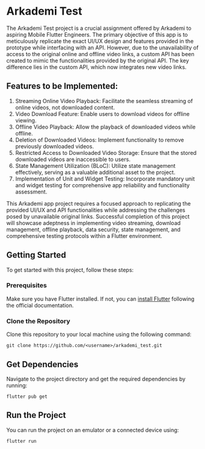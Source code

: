 # Arkademi Test

The Arkademi Test project is a crucial assignment offered by Arkademi to aspiring Mobile Flutter Engineers. The primary objective of this app is to meticulously replicate the exact UI/UX design and features provided in the prototype while interfacing with an API. However, due to the unavailability of access to the original online and offline video links, a custom API has been created to mimic the functionalities provided by the original API. The key difference lies in the custom API, which now integrates new video links.

## Features to be Implemented:
1. Streaming Online Video Playback: Facilitate the seamless streaming of online videos, not downloaded content.
2. Video Download Feature: Enable users to download videos for offline viewing.
3. Offline Video Playback: Allow the playback of downloaded videos while offline.
4. Deletion of Downloaded Videos: Implement functionality to remove previously downloaded videos.
5. Restricted Access to Downloaded Video Storage: Ensure that the stored downloaded videos are inaccessible to users.
6. State Management Utilization (BLoC): Utilize state management effectively, serving as a valuable additional asset to the project.
7. Implementation of Unit and Widget Testing: Incorporate mandatory unit and widget testing for comprehensive app reliability and functionality assessment.

This Arkademi app project requires a focused approach to replicating the provided UI/UX and API functionalities while addressing the challenges posed by unavailable original links. Successful completion of this project will showcase adeptness in implementing video streaming, download management, offline playback, data security, state management, and comprehensive testing protocols within a Flutter environment.

## Getting Started

To get started with this project, follow these steps:

### Prerequisites

Make sure you have Flutter installed. If not, you can [install Flutter](https://flutter.dev/docs/get-started/install) following the official documentation.

### Clone the Repository

Clone this repository to your local machine using the following command:

```
git clone https://github.com/<username>/arkademi_test.git
```

## Get Dependencies
Navigate to the project directory and get the required dependencies by running:
```
flutter pub get
```

## Run the Project
You can run the project on an emulator or a connected device using:
```
flutter run
```




